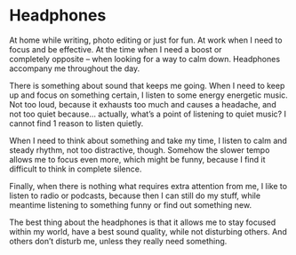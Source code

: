 # Headphones

At home while writing, photo editing or just for fun. At work when I need to focus and be effective. At the time when I need a boost or completely opposite &#8211; when looking for a way to calm down. Headphones accompany me throughout the day.

There is something about sound that keeps me going. When I need to keep up and focus on something certain, I listen to some energy energetic music. Not too loud, because it exhausts too much and causes a headache, and not too quiet because&#8230; actually, what&#8217;s a point of listening to quiet music? I cannot find 1 reason to listen quietly.

When I need to think about something and take my time, I listen to calm and steady rhythm, not too distractive, though. Somehow the slower tempo allows me to focus even more, which might be funny, because I find it difficult to think in complete silence.

Finally, when there is nothing what requires extra attention from me, I like to listen to radio or podcasts, because then I can still do my stuff, while meantime listening to something funny or find out something new.

The best thing about the headphones is that it allows me to stay focused within my world, have a best sound quality, while not disturbing others. And others don&#8217;t disturb me, unless they really need something.

&nbsp;

